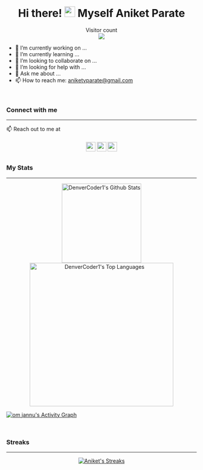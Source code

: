 <h1 align="center">Hi there! <img src="https://media.giphy.com/media/hvRJCLFzcasrR4ia7z/giphy.gif" width="28"> Myself Aniket Parate</h1>

<p align="center"> 
  Visitor count<br>
  <img src="https://profile-counter.glitch.me/aniketparate/count.svg" />
</p>

- 🔭 I’m currently working on ...
- 🌱 I’m currently learning ...
- 👯 I’m looking to collaborate on ...
- 🤔 I’m looking for help with ...
- 💬 Ask me about ...
- 📫 How to reach me: aniketvparate@gmail.com

<br>

### Connect with me
<hr>
<p>📫 Reach out to me at <a href="https://grejo.in" target="_blank"></a></p>
<p align="center" style="margin-top: 20px;margin-bottom: 30px"><a href="https://twitter.com/aniketvparate"><img src="https://img.shields.io/badge/twitter-%231DA1F2.svg?&style=for-the-badge&logo=twitter&logoColor=white" height=25></a> <a href="https://www.linkedin.com/in/aniket-parate/"><img src="https://img.shields.io/badge/linkedin-%230077B5.svg?&style=for-the-badge&logo=linkedin&logoColor=white" height=25></a> <a href="https://www.instagram.com/_aniket_parate_/"><img src="https://img.shields.io/badge/instagram-%23E4405F.svg?&style=for-the-badge&logo=instagram&logoColor=white" height=25></a> 
</p>

### My Stats
<hr>

<p align="center">
  <a href="https://github.com/anuraghazra/github-readme-stats"><img alt="DenverCoder1's Github Stats" src="https://denvercoder1-github-readme-stats.vercel.app/api/?username=aniketparate&show_icons=true&count_private=true&theme=react&border=true&bg_color=000000&icon_color=blue" height="210px"/></a>
  <br>
  <a href="https://github.com/anuraghazra/github-readme-stats"><img alt="DenverCoder1's Top Languages" src="https://github-readme-stats.vercel.app/api/top-langs/?username=aniketparate&langs_count=10&layout=compact&theme=react&border=true&bg_color=000000&hide=Jupyter%20Notebook" width="380px"/></a>  
</p>

<a href="https://github.com/ashutosh00710/github-readme-activity-graph"><img alt="om jannu's Activity Graph" src="https://denvercoder1-activity-graph.herokuapp.com/graph/?username=aniketparate&bg_color=17181B&color=0693E3&line=0DD5DC&point=FFFFFF&border=true" /></a>

<br>

### Streaks
<hr>
<p align="center">
<a href="https://github.com/aniketparate/github-readme-streak-stats">
    <img title="🔥 Get streak stats for your profile at git.io/streak-stats" alt="Aniket's Streaks" src="https://github-readme-streak-stats.herokuapp.com/?user=aniketparate&theme=github-dark&border=white"/>
  </a>
</p>
